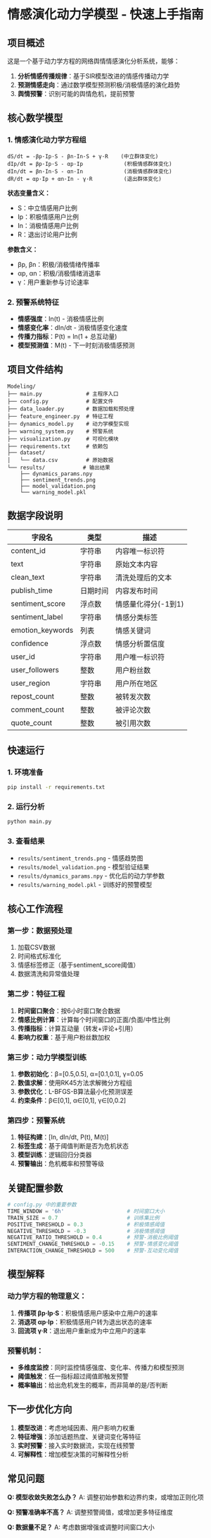 # 情感演化动力学模型 - 快速上手指南

## 项目概述

这是一个基于动力学方程的网络舆情情感演化分析系统，能够：
1. **分析情感传播规律**：基于SIR模型改进的情感传播动力学
2. **预测情感走向**：通过数学模型预测积极/消极情感的演化趋势
3. **舆情预警**：识别可能的舆情危机，提前预警

## 核心数学模型

### 1. 情感演化动力学方程组
```
dS/dt = -βp·Ip·S - βn·In·S + γ·R    (中立群体变化)
dIp/dt = βp·Ip·S - αp·Ip             (积极情感群体变化)  
dIn/dt = βn·In·S - αn·In             (消极情感群体变化)
dR/dt = αp·Ip + αn·In - γ·R          (退出群体变化)
```

**状态变量含义：**
- S：中立情感用户比例
- Ip：积极情感用户比例  
- In：消极情感用户比例
- R：退出讨论用户比例

**参数含义：**
- βp, βn：积极/消极情绪传播率
- αp, αn：积极/消极情绪消退率
- γ：用户重新参与讨论速率

### 2. 预警系统特征
- **情感强度**：In(t) - 消极情感比例
- **情感变化率**：dIn/dt - 消极情感变化速度
- **传播力指标**：P(t) = ln(1 + 总互动量)
- **模型预测值**：M(t) - 下一时刻消极情感预测

## 项目文件结构

```
Modeling/
├── main.py              # 主程序入口
├── config.py            # 配置文件
├── data_loader.py       # 数据加载和预处理
├── feature_engineer.py  # 特征工程
├── dynamics_model.py    # 动力学模型实现
├── warning_system.py    # 预警系统
├── visualization.py     # 可视化模块
├── requirements.txt     # 依赖包
├── dataset/            
│   └── data.csv         # 原始数据
└── results/            # 输出结果
    ├── dynamics_params.npy
    ├── sentiment_trends.png
    ├── model_validation.png
    └── warning_model.pkl
```

## 数据字段说明

| 字段名 | 类型 | 描述 |
|--------|------|------|
| content_id | 字符串 | 内容唯一标识符 |
| text | 字符串 | 原始文本内容 |
| clean_text | 字符串 | 清洗处理后的文本 |
| publish_time | 日期时间 | 内容发布时间 |
| sentiment_score | 浮点数 | 情感量化得分(-1到1) |
| sentiment_label | 字符串 | 情感分类标签 |
| emotion_keywords | 列表 | 情感关键词 |
| confidence | 浮点数 | 情感分析置信度 |
| user_id | 字符串 | 用户唯一标识符 |
| user_followers | 整数 | 用户粉丝数 |
| user_region | 字符串 | 用户所在地区 |
| repost_count | 整数 | 被转发次数 |
| comment_count | 整数 | 被评论次数 |
| quote_count | 整数 | 被引用次数 |

## 快速运行

### 1. 环境准备
```bash
pip install -r requirements.txt
```

### 2. 运行分析
```bash
python main.py
```

### 3. 查看结果
- `results/sentiment_trends.png` - 情感趋势图
- `results/model_validation.png` - 模型验证结果
- `results/dynamics_params.npy` - 优化后的动力学参数
- `results/warning_model.pkl` - 训练好的预警模型

## 核心工作流程

### 第一步：数据预处理
1. 加载CSV数据
2. 时间格式标准化
3. 情感标签修正（基于sentiment_score阈值）
4. 数据清洗和异常值处理

### 第二步：特征工程
1. **时间窗口聚合**：按6小时窗口聚合数据
2. **情感比例计算**：计算每个时间窗口的正面/负面/中性比例
3. **传播指标**：计算互动量（转发+评论+引用）
4. **影响力权重**：基于用户粉丝数加权

### 第三步：动力学模型训练
1. **参数初始化**：β=[0.5,0.5], α=[0.1,0.1], γ=0.05
2. **数值求解**：使用RK45方法求解微分方程组
3. **参数优化**：L-BFGS-B算法最小化预测误差
4. **约束条件**：β∈[0,1], α∈[0,1], γ∈[0,0.2]

### 第四步：预警系统
1. **特征构建**：[In, dIn/dt, P(t), M(t)]
2. **标签生成**：基于阈值判断是否为危机状态
3. **模型训练**：逻辑回归分类器
4. **预警输出**：危机概率和预警等级

## 关键配置参数

```python
# config.py 中的重要参数
TIME_WINDOW = '6h'                    # 时间窗口大小
TRAIN_SIZE = 0.7                      # 训练集比例
POSITIVE_THRESHOLD = 0.3              # 积极情感阈值
NEGATIVE_THRESHOLD = -0.3             # 消极情感阈值
NEGATIVE_RATIO_THRESHOLD = 0.4        # 预警-消极比例阈值
SENTIMENT_CHANGE_THRESHOLD = -0.15    # 预警-情感变化阈值
INTERACTION_CHANGE_THRESHOLD = 500    # 预警-互动变化阈值
```

## 模型解释

### 动力学方程的物理意义：
1. **传播项 βp·Ip·S**：积极情感用户感染中立用户的速率
2. **消退项 αp·Ip**：积极情感用户转为退出状态的速率
3. **回流项 γ·R**：退出用户重新成为中立用户的速率

### 预警机制：
- **多维度监控**：同时监控情感强度、变化率、传播力和模型预测
- **阈值触发**：任一指标超过阈值即触发预警
- **概率输出**：给出危机发生的概率，而非简单的是/否判断

## 下一步优化方向

1. **模型改进**：考虑地域因素、用户影响力权重
2. **特征增强**：添加话题热度、关键词变化等特征
3. **实时预警**：接入实时数据流，实现在线预警
4. **可解释性**：增加模型决策的可解释性分析

## 常见问题

**Q: 模型收敛失败怎么办？**
A: 调整初始参数和边界约束，或增加正则化项

**Q: 预警准确率不高？**
A: 调整预警阈值，或增加更多特征维度

**Q: 数据量不足？**
A: 考虑数据增强或调整时间窗口大小
